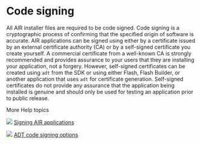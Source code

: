 # Code signing

<div>

All AIR installer files are required to be code signed. Code signing is a
cryptographic process of confirming that the specified origin of software is
accurate. AIR applications can be signed using either by a certificate issued by
an external certificate authority (CA) or by a self-signed certificate you
create yourself. A commercial certificate from a well-known CA is strongly
recommended and provides assurance to your users that they are installing your
application, not a forgery. However, self-signed certificates can be created
using `adt` from the SDK or using either Flash, Flash Builder, or another
application that uses `adt` for certificate generation. Self-signed certificates
do not provide any assurance that the application being installed is genuine and
should only be used for testing an application prior to public release.

</div>

<div>

<div>

More Help topics

</div>

<div>

</div>

![](images/airLinkIndicator.png)
[Signing AIR applications](http://help.adobe.com/en_US/air/build/WSfffb011ac560372f-19aa73f128cc9f05e8-8000.html "http://help.adobe.com/en_US/air/build/WSfffb011ac560372f-19aa73f128cc9f05e8-8000.html")

![](images/airLinkIndicator.png)
[ADT code signing options](http://help.adobe.com/en_US/air/build/WS5b3ccc516d4fbf351e63e3d118666ade46-7f72.html "http://help.adobe.com/en_US/air/build/WS5b3ccc516d4fbf351e63e3d118666ade46-7f72.html")

<div>

</div>

</div>
